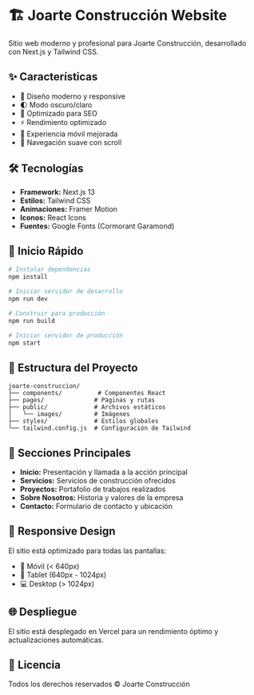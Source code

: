# 🏗️ Joarte Construcción Website

Sitio web moderno y profesional para Joarte Construcción, desarrollado con Next.js y Tailwind CSS.

## ✨ Características

- 🎨 Diseño moderno y responsive
- 🌓 Modo oscuro/claro
- 🚀 Optimizado para SEO
- ⚡ Rendimiento optimizado
- 📱 Experiencia móvil mejorada
- 🎯 Navegación suave con scroll

## 🛠️ Tecnologías

- **Framework:** Next.js 13
- **Estilos:** Tailwind CSS
- **Animaciones:** Framer Motion
- **Iconos:** React Icons
- **Fuentes:** Google Fonts (Cormorant Garamond)

## 🚀 Inicio Rápido

```bash
# Instalar dependencias
npm install

# Iniciar servidor de desarrollo
npm run dev

# Construir para producción
npm run build

# Iniciar servidor de producción
npm start
```

## 📂 Estructura del Proyecto

```
joarte-construccion/
├── components/          # Componentes React
├── pages/              # Páginas y rutas
├── public/             # Archivos estáticos
│   └── images/         # Imágenes
├── styles/             # Estilos globales
└── tailwind.config.js  # Configuración de Tailwind
```

## 🎯 Secciones Principales

- **Inicio:** Presentación y llamada a la acción principal
- **Servicios:** Servicios de construcción ofrecidos
- **Proyectos:** Portafolio de trabajos realizados
- **Sobre Nosotros:** Historia y valores de la empresa
- **Contacto:** Formulario de contacto y ubicación

## 📱 Responsive Design

El sitio está optimizado para todas las pantallas:
- 📱 Móvil (< 640px)
- 📱 Tablet (640px - 1024px)
- 💻 Desktop (> 1024px)

## 🌐 Despliegue

El sitio está desplegado en Vercel para un rendimiento óptimo y actualizaciones automáticas.

## 📄 Licencia

Todos los derechos reservados © Joarte Construcción
